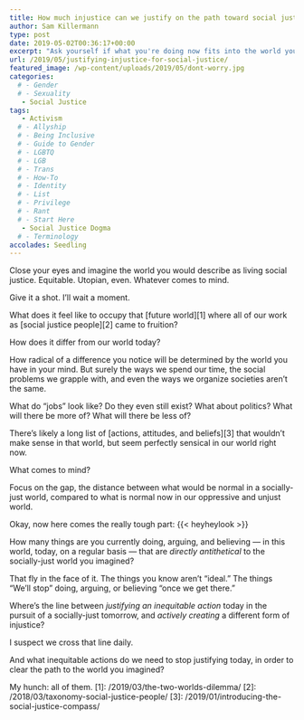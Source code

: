 ```yaml
---
title: How much injustice can we justify on the path toward social justice?
author: Sam Killermann
type: post
date: 2019-05-02T00:36:17+00:00
excerpt: "Ask yourself if what you're doing now fits into the world you're trying to create"
url: /2019/05/justifying-injustice-for-social-justice/
featured_image: /wp-content/uploads/2019/05/dont-worry.jpg
categories: 
  # - Gender
  # - Sexuality
   - Social Justice
tags:
   - Activism
  # - Allyship
  # - Being Inclusive
  # - Guide to Gender
  # - LGBTQ
  # - LGB
  # - Trans
  # - How-To
  # - Identity
  # - List
  # - Privilege
  # - Rant
  # - Start Here
   - Social Justice Dogma
  # - Terminology
accolades: Seedling
---
```

Close your eyes and imagine the world you would describe as living social justice. Equitable. Utopian, even. Whatever comes to mind.

Give it a shot. I’ll wait a moment.

What does it feel like to occupy that [future world][1] where all of our work as [social justice people][2] came to fruition?

How does it differ from our world today?

How radical of a difference you notice will be determined by the world you have in your mind. But surely the ways we spend our time, the social problems we grapple with, and even the ways we organize societies aren&#8217;t the same.

What do “jobs” look like? Do they even still exist? What about politics? What will there be more of? What will there be less of?

There&#8217;s likely a long list of [actions, attitudes, and beliefs][3] that wouldn’t make sense in that world, but seem perfectly sensical in our world right now.

What comes to mind?

Focus on the gap, the distance between what would be normal in a socially-just world, compared to what is normal now in our oppressive and unjust world.

Okay, now here comes the really tough part: <!--more-->{{< heyheylook >}}

How many things are you currently doing, arguing, and believing — in this world, today, on a regular basis — that are _directly antithetical_ to the socially-just world you imagined?

That fly in the face of it. The things you know aren’t “ideal.” The things “We&#8217;ll stop&#8221; doing, arguing, or believing &#8220;once we get there.”

Where’s the line between _justifying an inequitable action_ today in the pursuit of a socially-just tomorrow, and _actively creating_ a different form of injustice?

I suspect we cross that line daily.

And what inequitable actions do we need to stop justifying today, in order to clear the path to the world you imagined?

My hunch: all of them.
 [1]: /2019/03/the-two-worlds-dilemma/
 [2]: /2018/03/taxonomy-social-justice-people/
 [3]: /2019/01/introducing-the-social-justice-compass/